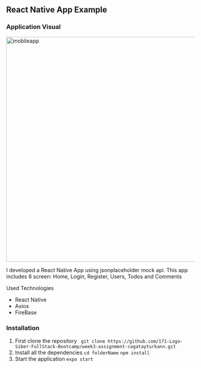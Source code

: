 <h2>React Native App Example</h2>

<h3>Application Visual</h3>
<img src="https://i.ibb.co/p3VSWwm/mobileapp.jpg" alt="mobileapp" width=1366 height=600>

<p>I developed a React Native App using jsonplaceholder mock api. This app includes 6 screen: Home, Login, Register, Users, Todos and Comments</p>
<p>Used Technologies</p>
<ul>
<li>React Native</li>
<li>Axios</li>
<li>FireBase</li>
</ul>

<h3>Installation</h3>
<ol>
<li>First clone the repository
<code> git clone https://github.com/171-Logo-Siber-FullStack-Bootcamp/week3-assignment-cagatayturkann.git</code></li>
<li>Install all the dependencies
<code>cd folderName</code>
<code>npm install</code>
</li>
<li>Start the application
<code>expo start</code>
</li>
</ol>
